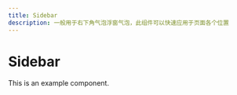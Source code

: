 ```yaml
---
title: Sidebar
description: 一般用于右下角气泡浮窗气泡，此组件可以快速应用于页面各个位置
---
```


# Sidebar

This is an example component.
